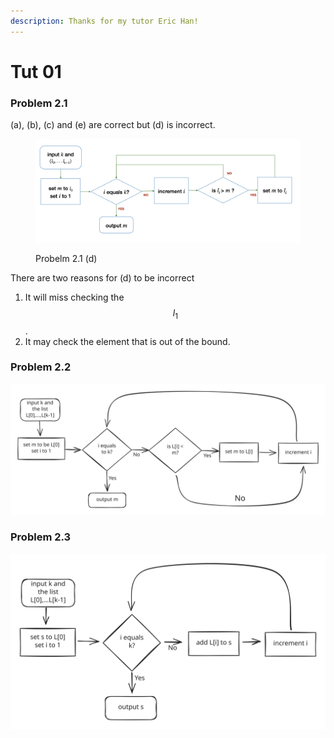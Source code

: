 ```yaml
---
description: Thanks for my tutor Eric Han!
---
```


# Tut 01

### Problem 2.1

(a), (b), (c) and (e) are correct but (d) is incorrect.

<figure><img src="../.gitbook/assets/tut01-1.png" alt=""><figcaption><p>Probelm 2.1 (d)</p></figcaption></figure>

There are two reasons for (d) to be incorrect

1. It will miss checking the $$l_1$$.
2. It may check the element that is out of the bound.

### Problem 2.2

<img src="../.gitbook/assets/file.excalidraw.svg" alt="Flowchart for Problem 2.2" class="gitbook-drawing">

### Problem 2.3

<img src="../.gitbook/assets/file.excalidraw (1).svg" alt="Flowchart for Problem 2.3" class="gitbook-drawing">

